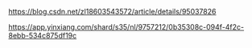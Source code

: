 https://blog.csdn.net/zl18603543572/article/details/95037826

https://app.yinxiang.com/shard/s35/nl/9757212/0b35308c-094f-4f2c-8ebb-534c875df19c